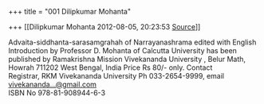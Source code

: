 +++
title = "001 Dilipkumar Mohanta"

+++
[[Dilipkumar Mohanta	2012-08-05, 20:23:53 [Source](https://groups.google.com/g/bvparishat/c/5iLPO88-g84)]]



Advaita-siddhanta-sarasamgrahah of Narrayanashrama edited with English  
Introduction by Professor D. Mohanta of Calcutta University has been  
published by Ramakrishna Mission Vivekananda University , Belur Math,  
Howrah 711202 West Bengal, India Price Rs 80/- only. Contact  
Registrar, RKM Vivekananda University Ph 033-2654-9999, email  
[vivekananda...@gmail.com]()  
ISBN No 978-81-908944-6-3  


